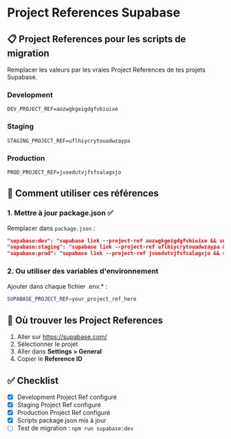 # Project References Supabase

## 📋 Project References pour les scripts de migration

Remplacer les valeurs par les vraies Project References de tes projets Supabase.

### Development
```
DEV_PROJECT_REF=aozwgkgeigdgfvbiuixe
```

### Staging
```
STAGING_PROJECT_REF=uflhiycrytouadwzaypa
```

### Production
```
PROD_PROJECT_REF=jvoedutvjfsfsalagxjo
```

## 🔧 Comment utiliser ces références

### 1. Mettre à jour package.json ✅
Remplacer dans `package.json` :
```json
"supabase:dev": "supabase link --project-ref aozwgkgeigdgfvbiuixe && supabase db push",
"supabase:staging": "supabase link --project-ref uflhiycrytouadwzaypa && supabase db push",
"supabase:prod": "supabase link --project-ref jvoedutvjfsfsalagxjo && supabase db push",
```

### 2. Ou utiliser des variables d'environnement
Ajouter dans chaque fichier .env.* :
```bash
SUPABASE_PROJECT_REF=your_project_ref_here
```

## 📍 Où trouver les Project References

1. Aller sur https://supabase.com/
2. Sélectionner le projet
3. Aller dans **Settings > General**
4. Copier le **Reference ID**

## ✅ Checklist

- [x] Development Project Ref configuré
- [x] Staging Project Ref configuré  
- [x] Production Project Ref configuré
- [x] Scripts package.json mis à jour
- [ ] Test de migration : `npm run supabase:dev` 